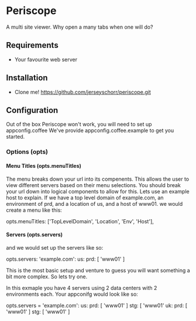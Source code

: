 # Periscope

A multi site viewer.  Why open a many tabs when one will do?

## Requirements

 * Your favourite web server

## Installation

 * Clone me! https://github.com/jerseyschorr/periscope.git
 
## Configuration

 Out of the box Periscope won't work, you will need to set up appconfig.coffee
 We've provide appconfig.coffee.example to get you started.

### Options (opts)

#### Menu Titles (opts.menuTitles)

The menu breaks down your url into its compenents. This allows the user to view different servers based on their menu selections. You should break your url down into logical components to allow for this. Lets use an example host to explain. If we have a top level domain of example.com, an environment of prd, and a location of us, and a host of www01. we would create a menu like this:

opts.menuTitles:      ['TopLevelDomain', 'Location', 'Env', 'Host'],  

#### Servers (opts.servers)
and we would set up the servers like so:

opts.servers:
    'example.com':
        us:
            prd: [
                'www01'
            ]

This is the most basic setup and venture to guess you will want something a bit more complex. So lets try one.

In this exmaple you have 4 servers using 2 data centers with 2 environments each. Your appconifg would look like so:

opts.servers =
    'example.com':
        us:
            prd: [
                'www01'
            ]
            stg: [
                'www01'
        uk:
            prd: [
                'www01'
            ]
            stg: [
                'www01'
            ]
